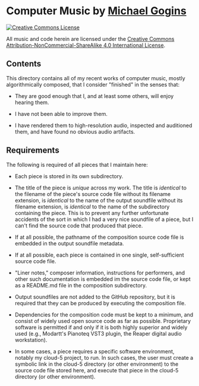 # Computer Music by <a href="https://michaelgogins.tumblr.com">Michael Gogins</a>

<a rel="license" href="http://creativecommons.org/licenses/by-nc-sa/4.0/"><img alt="Creative Commons License" 
style="border-width:0" src="https://i.creativecommons.org/l/by-nc-sa/4.0/88x31.png" />
</a>
<p>All music and code herein are licensed under the  
<a rel="license" href="http://creativecommons.org/licenses/by-nc-sa/4.0/">
Creative Commons Attribution-NonCommercial-ShareAlike 4.0 International License</a>.

## Contents

This directory contains all of my recent works of computer music, mostly 
algorithmically composed, that I consider "finished" in the senses that:

 - They are good enough that I, and at least some others, will enjoy hearing 
   them.

 - I have not been able to improve them.

 - I have rendered them to high-resolution audio, inspected and auditioned 
   them, and have found no obvious audio artifacts.

## Requirements

The following is required of all pieces that I maintain here:

 - Each piece is stored in its own subdirectory.

 - The title of the piece is _unique_ across my work. The title is _identical_ 
   to the filename of the piece's source code file without its filename 
   extension, is _identical_ to the name of the output soundfile without its 
   filename extension, is _identical_ to the name of the subdirectory 
   containing the piece. This is to prevent any further unfortunate accidents 
   of the sort in which I had a very nice soundfile of a piece, but I can't 
   find the source code that produced that piece.

 - If at all possible, the pathname of the composition source code file is 
   embedded in the output soundfile metadata.

 - If at all possible, each piece is contained in one single, self-sufficient 
   source code file.

 - "Liner notes," composer information, instructions for performers, and other 
   such documentation is embedded im the source code file, or kept as a 
   README.md file in the composition subdirectory.

 - Output soundfiles are not added to the GitHub repository, but it is 
   required that they can be produced by executing the composition file.

 - Dependencies for the composition code must be kept to a minimum, and 
   consist of widely used open source code as far as possible. Proprietary 
   software is permitted if and only if it is both highly superior and widely 
   used (e.g., Modartt's Pianoteq VST3 plugin, the Reaper digital audio 
   workstation).

 - In some cases, a piece requires a specific software environment, notably my 
   cloud-5 project, to run. In such cases, the user must create a symbolic 
   link in the cloud-5 directory (or other environment) to the source code 
   file stored here, and execute that piece in the cloud-5 directory (or other 
   environment).

 

